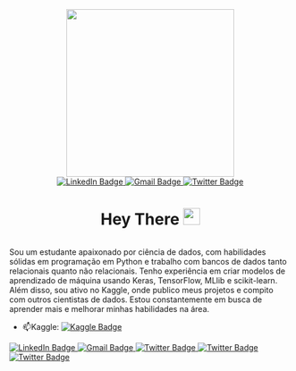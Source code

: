 
<div id="header" align="center">
  <img src="https://media.giphy.com/media/8hTm1yGaqsEn4CM8I3/giphy.gif" width="300"/>
  <div id="badges">
  <a href="https://www.linkedin.com/in/diego-silva-de-fran%C3%A7a-34a18b250/">
    <img src="https://img.shields.io/badge/LinkedIn-blue?style=for-the-badge&logo=linkedin&logoColor=white" alt="LinkedIn Badge"/>
  </a>
  <a href="diegofranca@fisica.ufc.br">
    <img src="https://img.shields.io/badge/Gmail-red?style=for-the-badge&logo=gmail&logoColor=white" alt="Gmail Badge"/>
  </a>
  <a href="https://twitter.com/Anaborable">
    <img src="https://img.shields.io/badge/Twitter-blue?style=for-the-badge&logo=twitter&logoColor=white" alt="Twitter Badge"/>
  </a>
  </div>
<h1>
  Hey There
  <img src="https://media.giphy.com/media/hvRJCLFzcasrR4ia7z/giphy.gif" width="30px"/>
</h1>
  <img src="https://komarev.com/ghpvc/?username=DIRAC31415&style=flat-square&color=blue" alt=""/>
 </div>
 


Sou um estudante apaixonado por ciência de dados, com habilidades sólidas em programação em Python e trabalho com bancos de dados tanto relacionais quanto não relacionais. Tenho experiência em criar modelos de aprendizado de máquina usando Keras, TensorFlow, MLlib e scikit-learn. Além disso, sou ativo no Kaggle, onde publico meus projetos e compito com outros cientistas de dados. Estou constantemente em busca de aprender mais e melhorar minhas habilidades na área.

- :mailbox:Kaggle: [![Kaggle Badge](https://img.shields.io/badge/-kakbar-blue?style=flat&logo=Kaggle&logoColor=white)](https://www.kaggle.com/diegosilvadefrana)
 <a href="https://tensorflow.org/" >
    <img src="https://img.shields.io/badge/TensorFlow - orange ?style=for-the-badge&logo=TensorFLow&logoColor=white" alt="LinkedIn Badge"/>
  </a>
  <a href="https://scikit-learn.org/stable/">
    <img src="https://img.shields.io/badge/scikit-learn-blue?style=for-the-badge&logo=scikit-learn&logoColor=white" alt="Gmail Badge"/>
  </a>
  <a href="https://spacy.io/">
    <img src="https://img.shields.io/badge/spaCy-blue?style=for-the-badge&logo=spaCy&logoColor=white" alt="Twitter Badge"/>
  </a>
  <a href="https://opencv.org/">
    <img src="https://img.shields.io/badge/OpenCV-blue?style=for-the-badge&logo=OpenCV&logoColor=white" alt="Twitter Badge"/>
  </a>
  <a href="https://www.python.org/">
    <img src="https://img.shields.io/badge/Python-Blue?style=for-the-badge&logo=Python&logoColor=Black" alt="Twitter Badge"/>
  </a>
